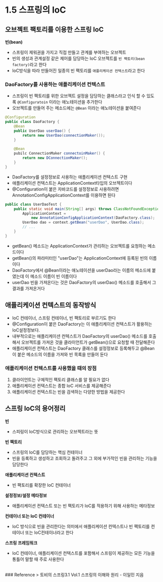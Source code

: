 # 1.5 스프링의 IoC
## 오브젝트 팩토리를 이용한 스프링 IoC
**빈(bean)**
* 스프링이 제워권을 가지고 직접 만들고 관계를 부여하는 오브젝트
* 빈의 생성과 관계설정 같은 제어를 담당하는 IoC 오브젝트를 `빈 팩토리(bean factory)`라고 한다
* IoC방식을 따라 만들어진 일종의 빈 팩토리를 `애플리케이션 컨텍스트`라고 한다

### DaoFactory를 사용하는 애플리케이션 컨텍스트
* 스프링이 빈 팩토리를 위한 오브젝트 설정을 담당하는 클래스라고 인식 할 수 있도록 `@Configuratoin` 이라는 애노테이션을 추가한다
* 오브젝트를 만들어 주는 메소드에는 `@Bean` 이라는 애노테이션을 붙여준다

```java
@Configuration
public class DaoFactory {
    @Bean
    public UserDao userDao() {
        return new UserDao(connectionMaker());
    }
    
    @Bean
    pubilc ConnectionMaker connectoinMaker() {
        return new DConnectionMaker();
    }
}
```

* DaoFactory를 설정정보로 사용하는 애플리케이션 컨텍스트 구현
* 애플리케이션 컨텍스트는 ApplicationContext타입의 오브젝트이다
* @Configuration이 붙은 자바코드를 설정정보로 사용하려면 AnnotationConfigApplicationContext를 이용하면 된다

```java
public class UserDaoTest {
    public static void main(String[] args) throws ClassNotFoundException, SQLExceptoin {
        ApplicationContext =
            new AnnotationConfigApplicationContext(DaoFactory.class);
        UserDao dao = context.getBean("userDao", UserDao.class);
        // ...
    }
}
```

* getBean() 메소드는 ApplicationContext가 관리하는 오브젝트를 요청하는 메소드이다
* getBean()의 파라미터인 "userDao"는 ApplicationContext에 등록된 빈의 이름이다
* DaoFactory에서 @Bean이라는 애노테이션을 userDao라는 이름의 메소드에 붙였는데 이 메소드 이름이 빈 이름이다
* userDao 빈을 가져온다는 것은 DaoFactory의 userDao() 메소드를 호출해서 그 결과를 가져온거다

## 애플리케이션 컨텍스트의 동작방식
* IoC 컨테이너, 스프링 컨테이너, 빈 팩토리로 부르기도 한다
* @Configuration이 붙은 DaoFactory는 이 애플리케이션 컨텍스트가 활용하는 IoC설정정보다.
* 내부적으로는 애플리케이션 컨텍스트가 DaoFactory의 userDao() 메소드를 호출해서 오브젝트를 가져온 것을 클라이언트가 getBean()으로 요청할 때 전달해준다
* 애플리케이션 컨텍스트는 DaoFactory 클래스를 설정정보로 등록해두고 @Bean이 붙은 메소드의 이름을 가져와 빈 목록을 만들어 둔다

### 애플리케이션 컨텍스트를 사용했을 때의 장점
1. 클라이언트는 구체적인 팩토리 클래스를 알 필요가 없다
2. 애플리케이션 컨텍스트는 종합 IoC 서비스를 제공해준다
3. 애플리케이션 컨텍스트는 빈을 검색하는 다양한 방법을 제공한다

## 스프링 IoC의 용어정리
**빈**
* 스피링이 IoC방식으로 관리하는 오브젝트라는 뜻

**빈 팩토리**
* 스프링의 IoC를 담당하는 핵심 컨테이너
* 빈을 등록하고 생성하고 조회하고 돌려주고 그 외에 부가적인 빈을 관리하는 기능을 담당한다

**애플리케이션 컨텍스트**
* 빈 팩토리를 확장한 IoC 컨테이너

**설정정보/설정 메타정보**
* 애플리케이션 컨텍스트 또는 빈 팩토리가 IoC를 적용하기 위해 사용하는 메타정보

**컨테이너 또는 IoC 컨테이너**
* IoC 방식으로 빈을 관리한다는 의미에서 애플리케이션 컨텍스트나 빈 팩토리를 컨테이너 또는 IoC컨테이너라고 한다

**스프링 프레임워크**
* IoC 컨테이너, 애플리케이션 컨텍스트를 포함해서 스프링이 제공하는 모든 기능을 통틀어 말할 때 주로 사용한다

</br>
### Reference
> 토비의 스프링3.1 Vol.1 스프링의 이해와 원리 - 이일민 지음
